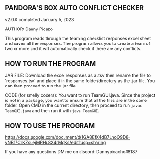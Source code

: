 PANDORA'S BOX AUTO CONFLICT CHECKER
------------------------------------
v2.0.0 completed January 5, 2023

AUTHOR: Danny Picazo

This program reads through the teaming checklist responses excel sheet and
saves all the responses. The program allows you to create a team of two or more
and it will automatically check if there are any conflicts. 

HOW TO RUN THE PROGRAM
-----------------------
JAR FILE: Download the excel responses as a .tsv then rename the file to 'responses.tsv' and
place it in the same folder/directory as the .jar file. You can then proceed to run the .jar file. 

CODE (for smelly coders): You want to run TeamGUI.java. Since the project is not in a package, you want
to ensure that all the files are in the same folder. Open CMD in the current directory, then proceed to run
`javac TeamGUI.java` and then run it with `java TeamGUI`.

HOW TO USE THE PROGRAM
-----------------------
https://docs.google.com/document/d/1GA8EfX4dB7LhoQ9D8-vNB17CrKZsuejMRHu8X4rMqKs/edit?usp=sharing

If you have any questions DM me on discord: Dannypicacho#8187
